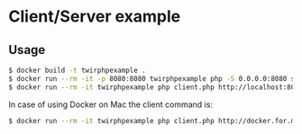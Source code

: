 # Client/Server example

## Usage

```bash
$ docker build -t twirphpexample .
$ docker run --rm -it -p 8080:8080 twirphpexample php -S 0.0.0.0:8080 server.php
$ docker run --rm -it twirphpexample php client.php http://localhost:8080
```

In case of using Docker on Mac the client command is:

```bash
$ docker run --rm -it twirphpexample php client.php http://docker.for.mac.localhost:8080
```
